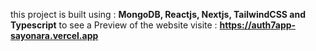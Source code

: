 this project is built using : **MongoDB, Reactjs, Nextjs, TailwindCSS and Typescript**
to see a Preview of the website visite : **https://auth7app-sayonara.vercel.app**

